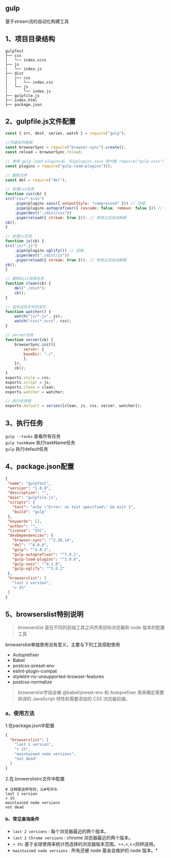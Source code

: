 <!--
 * @Description: 
 * @version: 
 * @Author: hmlhml
 * @Date: 2021-05-21 10:36:04
 * @LastEditors: hmlhml
-->
## gulp
基于stream流的自动化构建工具

## 1、项目目录结构
    gulpTest
    ├── css
    │   └── index.scss
    ├── js
    │   └── index.js
    ├── dist
    │   ├── css
    │   │   └── index.css
    │   └── js
    │       └── index.js
    ├── gulpfile.js
    ├── index.html
    ├── package.json


## 2、gulpfile.js文件配置

```javascript
const { src, dest, series, watch } = require("gulp");

//页面实时刷新
const browserSync = require("browser-sync").create();
const reload = browserSync.reload;

// 使用 gulp-load-plugins后，可以plugins.sass 来代替 require("gulp-sass")
const plugins = require("gulp-load-plugins")();

// 删除文件
const del = require("del");

// 处理css任务
function css(cb) {
src("css/*.scss")
    .pipe(plugins.sass({ outputStyle: "compressed" })) // 压缩
    .pipe(plugins.autoprefixer({ cascade: false, remove: false })) // 添加css前缀，要配合browserslist使用
    .pipe(dest("./dist/css"))
    .pipe(reload({ stream: true })); // 修改之后自动刷新
cb();
}

// 处理js任务
function js(cb) {
src("js/*.js")
    .pipe(plugins.uglify()) // 压缩
    .pipe(dest("./dist/js"))
    .pipe(reload({ stream: true })); // 修改之后自动刷新
cb();
}

// 删除dist目录任务
function clean(cb) {
    del("./dist");
    cb();
}

// 监听这些文件的变化
function watcher() {
    watch("js/*.js", js);
    watch("css/*.scss", css);
}

// server任务
function server(cb) {
    browserSync.init({
        server: {
        baseDir: "./",
        },
    });
    cb();
}
exports.style = css;
exports.script = js;
exports.clean = clean;
exports.watcher = watcher;

// 执行任务链
exports.default = series([clean, js, css, server, watcher]);
```
## 3、执行任务
`gulp --tasks` 查看所有任务  
`gulp taskName` 执行taskName任务  
`gulp` 执行default任务  
 
 ## 4、package.json配置
 ```json
 {
  "name": "gulpTest",
  "version": "1.0.0",
  "description": "",
  "main": "gulpfile.js",
  "scripts": {
    "test": "echo \"Error: no test specified\" && exit 1",
    "build": "gulp"
  },
  "keywords": [],
  "author": "",
  "license": "ISC",
  "devDependencies": {
    "browser-sync": "^2.26.14",
    "del": "^6.0.0",
    "gulp": "^4.0.2",
    "gulp-autoprefixer": "^7.0.1",
    "gulp-load-plugins": "^2.0.6",
    "gulp-sass": "^4.1.0",
    "gulp-uglify": "^3.0.2"
  },
  "browserslist": [
    "last 2 version",
    "> 2%"
  ]
}
```

## 5、browserslist特别说明
> browserslist 是在不同的前端工具之间共用目标浏览器和 node 版本的配置工具

browserslist单独使用没有意义，主要与下列工具搭配使用
* Autoprefixer
* Babel
* postcss-preset-env
* eslint-plugin-compat
* stylelint-no-unsupported-browser-features
* postcss-normalize

> browserslist字段会被 @babel/preset-env 和 Autoprefixer 用来确定需要转译的 JavaScript 特性和需要添加的 CSS 浏览器前缀。


### a、使用方法
1.在package.json中配置
```json
{
  "browserslist": [
    "last 1 version",
    "> 1%",
    "maintained node versions",
    "not dead"
  ]
}
```
2.在.browerslistrc文件中配置
```
# 注释是这样写的，以#号开头
last 1 version
> 1%
maintained node versions
not dead
```
#### b、常见查询条件
* `last 2 versions` : 每个浏览器最近的两个版本。
* `last 2 Chrome versions` : chrome 浏览器最近的两个版本。
* `> 5%`: 基于全球使用率统计而选择的浏览器版本范围。>=,<,<=同样适用。
* `maintained node versions` : 所有还被 node 基金会维护的 node 版本。*
